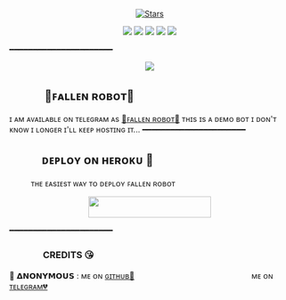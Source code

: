 <p align="center">
    <a href="https://github.com/Innocentarmy1/RFC/stargazers"><img src="https://img.shields.io/github/stars/INNOCENTARMY1/RFC?label=Stars&style=flat-square&logo=github&color=F10070" alt="Stars" /></a>
</p>
<p align="center">
    <a href="https://github.com/Innocentarmy1/RFC"> <img src="https://img.shields.io/github/repo-size/INNOCENTARMY1/RFC?color=orange&logo=github&logoColor=green&style=for-the-badge" /></a>
    <a href="https://github.com/INNOCENTARMY1/RFC/commits/prince"> <img src="https://img.shields.io/github/last-commit/INNOCENTARMY1/RFC?color=blue&logo=github&logoColor=green&style=for-the-badge" /></a>
    <a href="https://github.com/INNOCENTARMY1/RFC/issues"> <img src="https://img.shields.io/github/issues/INNOCENTARMY1/RFC?color=blueviolet&logo=github&logoColor=green&style=for-the-badge" /></a>
    <a href="https://github.com/INNOCENTARMY1/RFC/network/members"> <img src="https://img.shields.io/github/forks/INNOCENTARMY1/RFC?color=red&logo=github&logoColor=green&style=for-the-badge" /></a>  
    <a href="https://pypi.org/project/Telethon/"> <img src="https://img.shields.io/pypi/v/telethon?color=yellow&label=telethon&logo=python&logoColor=green&style=for-the-badge" /></a>
</p>
━━━━━━━━━━━━━━━━━━━━━━
<p align="center">
  <img src="https://te.legra.ph/file/a9f41cbf767c430ed4d3d.jpg">
</p>

## ㅤㅤㅤ 🖤ꜰᴀʟʟᴇɴ ʀᴏʙᴏᴛ🖤
ɪ ᴀᴍ ᴀᴠᴀɪʟᴀʙʟᴇ ᴏɴ ᴛᴇʟᴇɢʀᴀᴍ ᴀs [💞ꜰᴀʟʟᴇɴ ʀᴏʙᴏᴛ​💞](https://t.me/BotFather)
ᴛʜɪs ɪs ᴀ ᴅᴇᴍᴏ ʙᴏᴛ ɪ ᴅᴏɴ'ᴛ ᴋɴᴏᴡ ɪ ʟᴏɴɢᴇʀ ɪ'ʟʟ ᴋᴇᴇᴘ ʜᴏsᴛɪɴɢ ɪᴛ​...
━━━━━━━━━━━━━━━━━━━━━━
## ㅤㅤㅤᴅᴇᴘʟᴏʏ ᴏɴ ʜᴇʀᴏᴋᴜ​ 🚀
ㅤㅤㅤᴛʜᴇ ᴇᴀsɪᴇsᴛ ᴡᴀʏ ᴛᴏ ᴅᴇᴘʟᴏʏ ꜰᴀʟʟᴇɴ ʀᴏʙᴏᴛ​
<p align="center"><a href="https://heroku.com/deploy?template=https://github.com/AnonymousBoy1025/FallenRobot"> <img src="https://img.shields.io/badge/Deploy%20To%20Heroku-black?style=for-the-badge&logo=heroku" width="220" height="38.45"/></a></p>
 ━━━━━━━━━━━━━━━━━━━━━━

### ㅤㅤㅤㅤCREDITS 😘

🖤 𝝙𝗡𝗢𝗡𝗬𝗠𝗢𝗨𝗦 : ᴍᴇ ᴏɴ [ɢɪᴛʜᴜʙ💞](https://github.com/Innocentarmy1)ㅤㅤㅤㅤㅤㅤㅤㅤㅤㅤㅤㅤㅤㅤㅤㅤ ᴍᴇ ᴏɴ [ᴛᴇʟᴇɢʀᴀᴍ💔](https://telegram.me/anonymous_was_bot)
